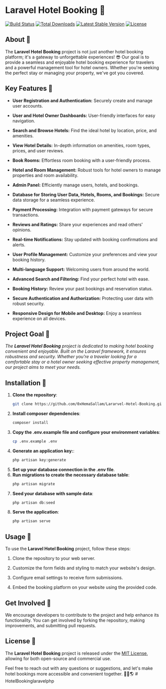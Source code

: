# Laravel Hotel Booking 🏨

[![Build Status](https://travis-ci.org/laravel/framework.svg)](https://travis-ci.org/laravel/framework)
[![Total Downloads](https://img.shields.io/packagist/dt/laravel/framework)](https://packagist.org/packages/laravel/framework)
[![Latest Stable Version](https://img.shields.io/packagist/v/laravel/framework)](https://packagist.org/packages/laravel/framework)
[![License](https://img.shields.io/packagist/l/laravel/framework)](https://packagist.org/packages/laravel/framework)

## About 💼

The **Laravel Hotel Booking** project is not just another hotel booking platform; it's a gateway to unforgettable experiences! 😎 Our goal is to provide a seamless and enjoyable hotel booking experience for travelers and a powerful management tool for hotel owners. Whether you're seeking the perfect stay or managing your property, we've got you covered.

## Key Features 🌟

- **User Registration and Authentication:** Securely create and manage user accounts.

- **User and Hotel Owner Dashboards:** User-friendly interfaces for easy navigation.

- **Search and Browse Hotels:** Find the ideal hotel by location, price, and amenities.

- **View Hotel Details:** In-depth information on amenities, room types, prices, and user reviews.

- **Book Rooms:** Effortless room booking with a user-friendly process.

- **Hotel and Room Management:** Robust tools for hotel owners to manage properties and room availability.

- **Admin Panel:** Efficiently manage users, hotels, and bookings.

- **Database for Storing User Data, Hotels, Rooms, and Bookings:** Secure data storage for a seamless experience.

- **Payment Processing:** Integration with payment gateways for secure transactions.

- **Reviews and Ratings:** Share your experiences and read others' opinions.

- **Real-time Notifications:** Stay updated with booking confirmations and alerts.

- **User Profile Management:** Customize your preferences and view your booking history.

- **Multi-language Support:** Welcoming users from around the world.

- **Advanced Search and Filtering:** Find your perfect hotel with ease.

- **Booking History:** Review your past bookings and reservation status.

- **Secure Authentication and Authorization:** Protecting user data with robust security.

- **Responsive Design for Mobile and Desktop:** Enjoy a seamless experience on all devices.

## Project Goal 🎯

*The **Laravel Hotel Booking** project is dedicated to making hotel booking convenient and enjoyable. Built on the Laravel framework, it ensures robustness and security. Whether you're a traveler looking for a comfortable stay or a hotel owner seeking effective property management, our project aims to meet your needs.*

## Installation 🚀

1. **Clone the repository**:
   ```bash
   git clone https://github.com/0xHemaSallam/Lararvel-Hotel-Booking.git
2. **Install composer dependencies**:
    ```bash
    composer install
2. **Copy the .env.example file and configure your environment variables**:
    ```bash
    cp .env.example .env
3. **Generate an application key:**:
    ```bash
    php artisan key:generate
4. **Set up your database connection in the .env file**.
5. **Run migrations to create the necessary database table**:
    ```bash
    php artisan migrate
6. **Seed your database with sample data**:
    ```bash
    php artisan db:seed
    
7. **Serve the application**:
    ```bash
    php artisan serve

## Usage 🏁

To use the **Laravel Hotel Booking** project, follow these steps:

1. Clone the repository to your web server.

2. Customize the form fields and styling to match your website's design.

3. Configure email settings to receive form submissions.

4. Embed the booking platform on your website using the provided code.

## Get Involved 🙌

We encourage developers to contribute to the project and help enhance its functionality. You can get involved by forking the repository, making improvements, and submitting pull requests.

## License 📜

The **Laravel Hotel Booking** project is released under the [MIT License](https://www.ibrahim-sallam.me), allowing for both open-source and commercial use.

Feel free to reach out with any questions or suggestions, and let's make hotel bookings more accessible and convenient together. 🛌🌆🌎
#   H o t e l B o o k i n g l a r a v e l p h p  
 